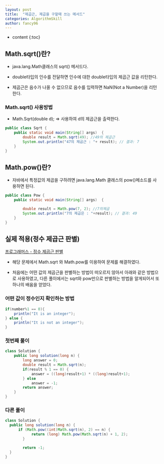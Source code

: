 ```yaml
---
layout: post
title:  "제곱근, 제곱을 구할때 쓰는 메서드"
categories: AlgorithmSkill
author: fancy96
---
```

* content
{:toc}

## Math.sqrt()란?

* java.lang.Math클래스의 sqrt() 메서드다.

* double타입의 인수를 전달하면 인수에 대한 double타입의 제곱근 값을 리턴한다.

* 제곱근은 음수가 나올 수 없으므로 음수를 입력하면 NaN(Not a Number)을 리턴한다.

### Math.sqrt() 사용방법

* Math.Sqrt(double d); ⇒ 사용하여 d의 제곱근을 출력한다.

``` java
public class Sqrt {
    public static void main(String[] args)  {
        double result = Math.sqrt(49); //49의 제곱근
        System.out.println("47의 제곱근 : "+ result); // 결과: 7
    }
}
```

## Math.pow()란?

* 자바에서 특정값의 제곱을 구하려면 java.lang.Math 클래스의 pow()메소드를 사용하면 된다.

``` java
public class Pow {
    public static void main(String[] args)  {

        double result = Math.pow(7, 2); //7의제곱
        System.out.println("7의 제곱은 : "+result); // 결과: 49
    }
}
```

## 실제 적용(정수 제곱근 판별)

[프로그래머스 - 정수 제곱근 판별](https://school.programmers.co.kr/learn/courses/30/lessons/12934)

* 해당 문제에서 Math.sqrt 와 Math.pow를 이용하여 문제를 해결하였다.

* 처음에는 어떤 값의 제곱근을 판별하는 방법이 떠오르지 않아서 아래와 같은 방법으로 사용하였고, 다른 풀이에서는 sqrt와 pow만으로 판별하는 방법을 알게되어서 또 하나의 배움을 얻었다.

### 어떤 값이 정수인지 확인하는 방법

``` java
if(number%1 == 0){
	println("It is an integer");
} else {
	println("It is not an integer");
}
```

### 첫번째 풀이

``` java
class Solution {
    public long solution(long n) {
        long answer = 0;
        double result = Math.sqrt(n);
        if(result % 1 == 0) {
            answer = ((long)result+1) * ((long)result+1);
        } else 
            answer = -1;
        return answer;
    }
}
```

### 다른 풀이

``` java
class Solution {
  public long solution(long n) {
      if (Math.pow((int)Math.sqrt(n), 2) == n) {
            return (long) Math.pow(Math.sqrt(n) + 1, 2);
        }

        return -1;
  }
}
```